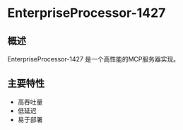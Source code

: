 # EnterpriseProcessor-1427

## 概述

EnterpriseProcessor-1427 是一个高性能的MCP服务器实现。

## 主要特性

- 高吞吐量
- 低延迟
- 易于部署
